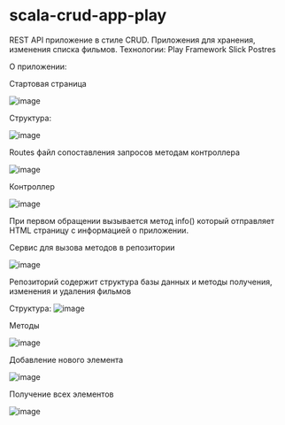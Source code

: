 # scala-crud-app-play

REST API приложение в стиле CRUD.
Приложения для хранения, изменения списка фильмов. 
Технологии:
Play Framework
Slick
Postres

О приложении:

Стартовая страница

![image](https://github.com/Glaymor/scala-crud-app-play/assets/91942559/5862495a-31b8-415e-a371-4e804ed022be)

Структура: 

![image](https://github.com/Glaymor/scala-crud-app-play/assets/91942559/97d78514-8be8-4c90-ab3b-16c43b535636)


Routes файл сопоставления запросов методам контроллера

![image](https://github.com/Glaymor/scala-crud-app-play/assets/91942559/dd58f76b-48c7-4fd3-ae30-edf4bf5a74a7)

Контроллер 

![image](https://github.com/Glaymor/scala-crud-app-play/assets/91942559/4d5c14b1-b603-434b-bf7a-c56bcb76a07f)

При первом обращении вызывается метод info() который отправляет HTML страницу с информацией о приложении.

Сервис для вызова методов в репозитории

![image](https://github.com/Glaymor/scala-crud-app-play/assets/91942559/c62a067b-7db0-47ff-82f3-ccd10024a81f)

Репозиторий содержит структура базы данных и методы получения, изменения и удаления фильмов

Структура: 
![image](https://github.com/Glaymor/scala-crud-app-play/assets/91942559/f40099fe-83f6-4ef7-a9a3-3471d34fc6da)

Методы 

![image](https://github.com/Glaymor/scala-crud-app-play/assets/91942559/5dcbf4b4-5ded-4ab0-bde7-2fea7db5a22c)

Добавление нового элемента

![image](https://github.com/Glaymor/scala-crud-app-play/assets/91942559/3ff026f3-94ee-416e-83ab-55c07ec9d563)

Получение всех элементов

![image](https://github.com/Glaymor/scala-crud-app-play/assets/91942559/a78b7326-8c24-4ae2-8355-31d896f67be4)




